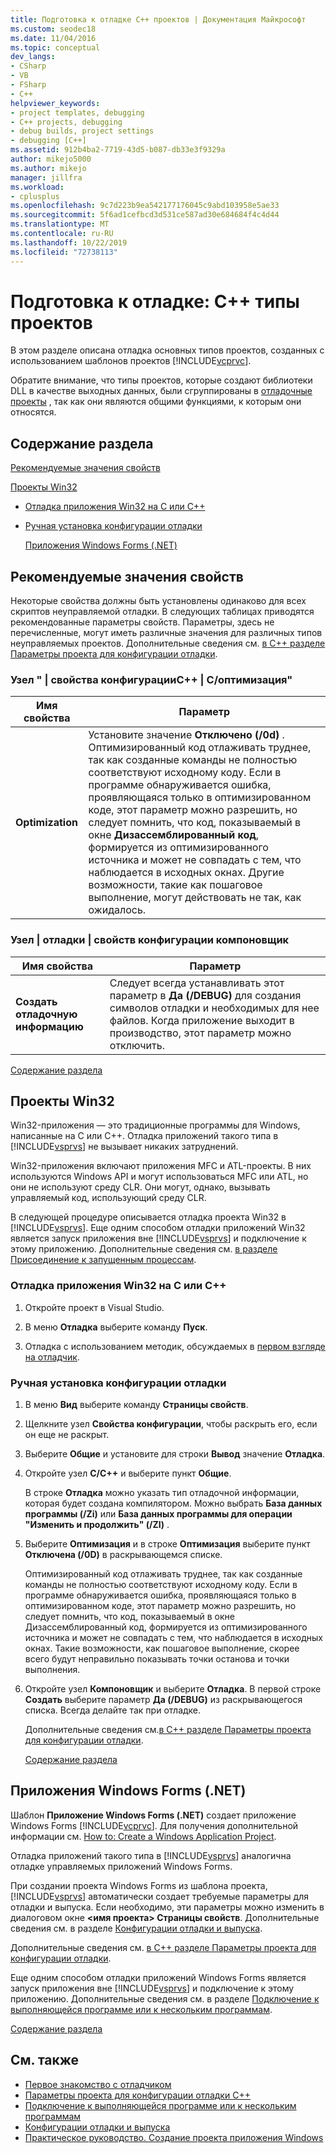 ```yaml
---
title: Подготовка к отладке C++ проектов | Документация Майкрософт
ms.custom: seodec18
ms.date: 11/04/2016
ms.topic: conceptual
dev_langs:
- CSharp
- VB
- FSharp
- C++
helpviewer_keywords:
- project templates, debugging
- C++ projects, debugging
- debug builds, project settings
- debugging [C++]
ms.assetid: 912b4ba2-7719-43d5-b087-db33e3f9329a
author: mikejo5000
ms.author: mikejo
manager: jillfra
ms.workload:
- cplusplus
ms.openlocfilehash: 9c7d223b9ea542177176045c9abd103958e5ae33
ms.sourcegitcommit: 5f6ad1cefbcd3d531ce587ad30e684684f4c4d44
ms.translationtype: MT
ms.contentlocale: ru-RU
ms.lasthandoff: 10/22/2019
ms.locfileid: "72738113"
---
```

# <a name="debugging-preparation-c-project-types"></a>Подготовка к отладке: C++ типы проектов
В этом разделе описана отладка основных типов проектов, созданных с использованием шаблонов проектов [!INCLUDE[vcprvc](../code-quality/includes/vcprvc_md.md)].

 Обратите внимание, что типы проектов, которые создают библиотеки DLL в качестве выходных данных, были сгруппированы в [отладочные проекты](../debugger/debugging-dll-projects.md) , так как они являются общими функциями, к которым они относятся.

## <a name="BKMK_In_this_topic"></a> Содержание раздела
 [Рекомендуемые значения свойств](#BKMK_Recommended_Property_Settings)

 [Проекты Win32](#BKMK_Win32_Projects)

- [Отладка приложения Win32 на C или C++](#BKMK_To_debug_a_C_or_C___Win32_application)

- [Ручная установка конфигурации отладки](#BKMK_To_manually_set_a_Debug_configuration)

  [Приложения Windows Forms (.NET)](#BKMK_Windows_Forms_Applications___NET_)

## <a name="BKMK_Recommended_Property_Settings"></a> Рекомендуемые значения свойств
 Некоторые свойства должны быть установлены одинаково для всех скриптов неуправляемой отладки. В следующих таблицах приводятся рекомендованные параметры свойств. Параметры, здесь не перечисленные, могут иметь различные значения для различных типов неуправляемых проектов. Дополнительные сведения см. [в C++ разделе Параметры проекта для конфигурации отладки](../debugger/project-settings-for-a-cpp-debug-configuration.md).

### <a name="configuration-properties-124-cc-124-optimization-node"></a>Узел " &#124; свойства конфигурацииC++ &#124; C/оптимизация"

|Имя свойства|Параметр|
|-------------------|-------------|
|**Optimization**|Установите значение **Отключено (/0d)** . Оптимизированный код отлаживать труднее, так как созданные команды не полностью соответствуют исходному коду. Если в программе обнаруживается ошибка, проявляющаяся только в оптимизированном коде, этот параметр можно разрешить, но следует помнить, что код, показываемый в окне **Дизассемблированный код**, формируется из оптимизированного источника и может не совпадать с тем, что наблюдается в исходных окнах. Другие возможности, такие как пошаговое выполнение, могут действовать не так, как ожидалось.|

### <a name="configuration-properties-124-linker-124-debugging-node"></a>Узел &#124; отладки &#124; свойств конфигурации компоновщик

|Имя свойства|Параметр|
|-------------------|-------------|
|**Создать отладочную информацию**|Следует всегда устанавливать этот параметр в **Да (/DEBUG)** для создания символов отладки и необходимых для нее файлов. Когда приложение выходит в производство, этот параметр можно отключить.|

 [Содержание раздела](../debugger/debugging-preparation-visual-cpp-project-types.md#BKMK_In_this_topic)

## <a name="BKMK_Win32_Projects"></a> Проекты Win32
 Win32-приложения — это традиционные программы для Windows, написанные на C или C++. Отладка приложений такого типа в [!INCLUDE[vsprvs](../code-quality/includes/vsprvs_md.md)] не вызывает никаких затруднений.

 Win32-приложения включают приложения MFC и ATL-проекты. В них используются Windows API и могут использоваться MFC или ATL, но они не используют среду CLR. Они могут, однако, вызывать управляемый код, использующий среду CLR.

 В следующей процедуре описывается отладка проекта Win32 в [!INCLUDE[vsprvs](../code-quality/includes/vsprvs_md.md)]. Еще одним способом отладки приложений Win32 является запуск приложения вне [!INCLUDE[vsprvs](../code-quality/includes/vsprvs_md.md)] и подключение к этому приложению. Дополнительные сведения см. [в разделе Присоединение к запущенным процессам](../debugger/attach-to-running-processes-with-the-visual-studio-debugger.md).

### <a name="BKMK_To_debug_a_C_or_C___Win32_application"></a> Отладка приложения Win32 на C или C++

1. Откройте проект в Visual Studio.

2. В меню **Отладка** выберите команду **Пуск**.

3. Отладка с использованием методик, обсуждаемых в [первом взгляде на отладчик](../debugger/debugger-feature-tour.md).

### <a name="BKMK_To_manually_set_a_Debug_configuration"></a> Ручная установка конфигурации отладки

1. В меню **Вид** выберите команду **Страницы свойств**.

2. Щелкните узел **Свойства конфигурации**, чтобы раскрыть его, если он еще не раскрыт.

3. Выберите **Общие** и установите для строки **Вывод** значение **Отладка**.

4. Откройте узел **С/С++** и выберите пункт **Общие**.

    В строке **Отладка** можно указать тип отладочной информации, которая будет создана компилятором. Можно выбрать **База данных программы (/Zi)** или **База данных программы для операции "Изменить и продолжить" (/ZI)** .

5. Выберите **Оптимизация** и в строке **Оптимизация** выберите пункт **Отключена (/0D)** в раскрывающемся списке.

    Оптимизированный код отлаживать труднее, так как созданные команды не полностью соответствуют исходному коду. Если в программе обнаруживается ошибка, проявляющаяся только в оптимизированном коде, этот параметр можно разрешить, но следует помнить, что код, показываемый в окне Дизассемблированный код, формируется из оптимизированного источника и может не совпадать с тем, что наблюдается в исходных окнах. Такие возможности, как пошаговое выполнение, скорее всего будут неправильно показывать точки останова и точки выполнения.

6. Откройте узел **Компоновщик** и выберите **Отладка**. В первой строке **Создать** выберите параметр **Да (/DEBUG)** из раскрывающегося списка. Всегда делайте так при отладке.

   Дополнительные сведения см.[в C++ разделе Параметры проекта для конфигурации отладки](../debugger/project-settings-for-a-cpp-debug-configuration.md).

   [Содержание раздела](../debugger/debugging-preparation-visual-cpp-project-types.md#BKMK_In_this_topic)

## <a name="BKMK_Windows_Forms_Applications___NET_"></a> Приложения Windows Forms (.NET)
 Шаблон **Приложение Windows Forms (.NET)** создает приложение Windows Forms [!INCLUDE[vcprvc](../code-quality/includes/vcprvc_md.md)]. Для получения дополнительной информации см. [How to: Create a Windows Application Project](https://docs.microsoft.com/previous-versions/visualstudio/visual-studio-2010/42wc9kk5(v=vs.100)).

 Отладка приложений такого типа в [!INCLUDE[vsprvs](../code-quality/includes/vsprvs_md.md)] аналогична отладке управляемых приложений Windows Forms.

 При создании проекта Windows Forms из шаблона проекта, [!INCLUDE[vsprvs](../code-quality/includes/vsprvs_md.md)] автоматически создает требуемые параметры для отладки и выпуска. Если необходимо, эти параметры можно изменить в диалоговом окне **\<имя проекта> Страницы свойств**. Дополнительные сведения см. в разделе [Конфигурации отладки и выпуска](../debugger/how-to-set-debug-and-release-configurations.md).

 Дополнительные сведения см. [в C++ разделе Параметры проекта для конфигурации отладки](../debugger/project-settings-for-a-cpp-debug-configuration.md).

 Еще одним способом отладки приложений Windows Forms является запуск приложения вне [!INCLUDE[vsprvs](../code-quality/includes/vsprvs_md.md)] и подключение к этому приложению. Дополнительные сведения см. в разделе [Подключение к выполняющейся программе или к нескольким программам](../debugger/attach-to-running-processes-with-the-visual-studio-debugger.md).

 [Содержание раздела](../debugger/debugging-preparation-visual-cpp-project-types.md#BKMK_In_this_topic)

## <a name="see-also"></a>См. также
- [Первое знакомство с отладчиком](../debugger/debugger-feature-tour.md)
- [Параметры проекта для конфигурации отладки C++](../debugger/project-settings-for-a-cpp-debug-configuration.md)
- [Подключение к выполняющейся программе или к нескольким программам](../debugger/attach-to-running-processes-with-the-visual-studio-debugger.md)
- [Конфигурации отладки и выпуска](../debugger/how-to-set-debug-and-release-configurations.md)
- [Практическое руководство. Создание проекта приложения Windows](https://docs.microsoft.com/previous-versions/visualstudio/visual-studio-2010/42wc9kk5(v=vs.100))